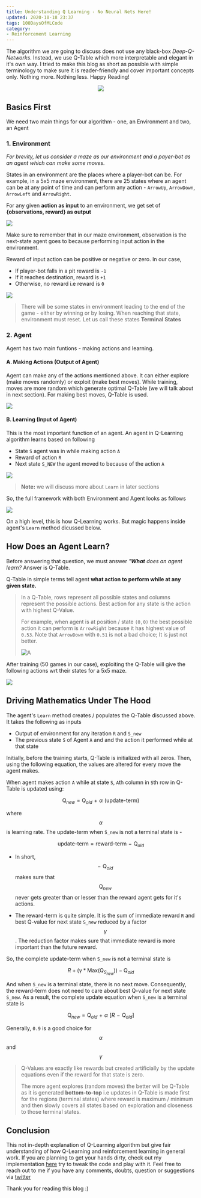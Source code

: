 ```yaml
---
title: Understanding Q Learning - No Neural Nets Here!
updated: 2020-10-18 23:37
tags: 100DaysOfMLCode
category: 
- Reinforcement Learning
---
```


The algorithm we are going to discuss does not use any black-box *Deep-Q-Networks*. Instead, we use Q-Table which more interpretable and elegant in it's own way. I tried to make this blog as short as possible with simple terminology to make sure it is reader-friendly and cover important concepts only. Nothing more. Nothing less. Happy Reading!

<div class="divider"></div>

<p style="text-align: center">
    <img src="assets/blogs/rf/after.gif">
</p>

## Basics First 

We need two main things for our algorithm - one, an Environment and two, an Agent

### 1. Environment

*For brevity, let us consider a maze as our environment and a payer-bot as an agent which can make some moves.*

States in an environment are the places where a player-bot can be. For example, in a 5x5 maze environment, there are 25 states where an agent can be at any point of time and can perform any action - `ArrowUp`, `ArrowDown`, `ArrowLeft` and `ArrowRight`. 

For any given **action as input** to an environment, we get set of **{observations, reward} as output** 

![](assets/blogs/rf/env.png)

Make sure to remember that in our maze environment, observation is the next-state agent goes to because performing input action in the environment. 

Reward of input action can be positive or negative or zero. In our case, 

- If player-bot falls in a pit reward is `-1`
- If it reaches destination, reward is `+1`
- Otherwise, no reward i.e reward is `0`

![](assets/blogs/rf/enveg.png)

> There will be some states in environment leading to the end of the game - either by winning or by losing. When reaching that state, environment must reset. Let us call these states **Terminal States**

### 2. Agent

Agent has two main funtions - making actions and learning.

#### A. Making Actions (Output of Agent)

Agent can make any of the actions mentioned above. It can either explore (make moves randomly) or exploit (make best moves). While training, moves are more random which generate optimal Q-Table (we will talk about in next section). For making best moves, Q-Table is used.

![](assets/blogs/rf/agent_action.png)


#### B. Learning (Input of Agent)

This is the most important function of an agent. An agent in Q-Learning algorithm learns based on following

- State `S` agent was in while making action `A`
- Reward of action `R`
- Next state `S_NEW` the agent moved to because of the action `A`


![](assets/blogs/rf/agentlearn.png)

> **Note:** we will discuss more about `Learn` in later sections


So, the full framework with both Environment and Agent looks as follows

![](assets/blogs/rf/qlearn.png)


On a high level, this is how Q-Learning works. But magic happens inside agent's `Learn` method dicussed below.


<div class="divider"></div>


## How Does an Agent Learn?

Before answering that question, we must answer <i>"**What** does an agent learn?</i> Answer is Q-Table.

Q-Table in simple terms tell agent **what action to perform while at any given state.**

> In a Q-Table, rows represent all possible states and columns represent the possible actions. Best action for
> any state is the action with highest Q-Value. 
>
> For example, when agent is at position / state `(0,0)` the best possible action it can perform is `ArrowRight` because it has
> highest value of `0.53`. Note that `ArrowDown` with `0.51` is not a bad choice; It is just not better. 
>
> ![A](assets/blogs/rf/qtable.png)
> 

After training (50 games in our case), exploiting the Q-Table will give the following actions wrt their states for a 5x5 maze.

![](assets/blogs/rf/bestmoves.png)


## Driving Mathematics Under The Hood 


The agent's `Learn` method creates / populates the Q-Table discussed above. It takes the following as inputs

- Output of environment for any iteration `R` and `S_new`
- The previous state `S` of Agent `A` and and the action it performed while at that state

Initially, before the training starts, Q-Table is initialized with all zeros. Then, using the following equation, the values are altered for every move the agent makes.

When agent makes action `A` while at state `S`, `A`th column in `S`th row in Q-Table is updated using:

$$
\text{Q}_{new} \,\, = \,\, \text{Q}_{old} \,\, + \,\, \alpha \,\, (\text{update-term})
$$

where $$\alpha$$ is learning rate. The update-term when `S_new` is not a terminal state is -

$$
\text{update-term} \,\, = \,\, \text{reward-term} \,\, - \,\, \text{Q}_{old}
$$

- In short, $$- \,\, \text{Q}_{old}$$ makes sure that $$\text{Q}_{new}$$ never gets greater than or lesser than the reward agent gets for it's actions.

- The reward-term is quite simple. It is the sum of immediate reward `R` and best Q-value for next state `S_new` reduced by a factor $$\gamma$$. The reduction factor makes sure that immediate reward is more important than the future reward.

So, the complete update-term when `S_new` is not a terminal state is


$$
R + \bigg( \gamma * \text{Max}(\text{Q}_{S_{new}}) \bigg) - \text{Q}_{old}
$$

And when `S_new` is a terminal state, there is no next move. Consequently, the reward-term does not need to care about best Q-value for next state `S_new`. As a result, the complete update equation when `S_new` is a terminal state is

$$
\text{Q}_{new} \,\, = \,\, \text{Q}_{old} \,\, + \,\, \alpha \,\, \bigg[ R \,\,-\,\, \text{Q}_{old} \bigg]
$$

Generally, `0.9` is a good choice for $$\alpha$$ and $$\gamma$$ 

> Q-Values are exactly like rewards but created artificially by the update equations even if the reward for that state is zero.
>
> The more agent explores (random moves) the better will be Q-Table as it is generated **bottom-to-top** i.e updates in Q-Table is made first for the regions (terminal states) where reward is maximum / minimum and then slowly covers all states based on exploration and closeness to those terminal states.


<div class="divider"></div>

## Conclusion

This not in-depth explanation of Q-Learning algorithm but give fair understanding of how Q-Learning and reinforcement learning in general work. If you are planning to get your hands dirty, check out my implementation [here](https://github.com/rakesh4real/game-one) try to tweak the code and play with it. Feel free to reach out to me if you have any comments, doubts, question or suggestions via [twitter](https://twitter.com/inf800)

Thank you for reading this blog :)